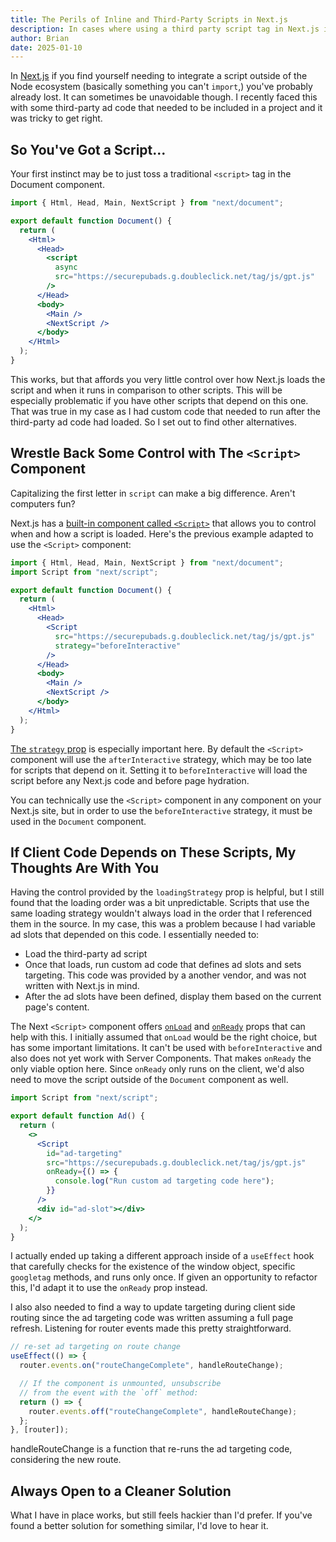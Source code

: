 ```yaml
---
title: The Perils of Inline and Third-Party Scripts in Next.js
description: In cases where using a third party script tag in Next.js is unavoidable, be aware of these potential stumbling blocks.
author: Brian
date: 2025-01-10
---
```


In [Next.js](https://nextjs.org/) if you find yourself needing to integrate a script outside of the Node ecosystem (basically something you can't `import`,) you've probably already lost. It can sometimes be unavoidable though. I recently faced this with some third-party ad code that needed to be included in a project and it was tricky to get right.

## So You've Got a Script...

Your first instinct may be to just toss a traditional `<script>` tag in the Document component.

```jsx
import { Html, Head, Main, NextScript } from "next/document";

export default function Document() {
  return (
    <Html>
      <Head>
        <script
          async
          src="https://securepubads.g.doubleclick.net/tag/js/gpt.js"
        />
      </Head>
      <body>
        <Main />
        <NextScript />
      </body>
    </Html>
  );
}
```

This works, but that affords you very little control over how Next.js loads the script and when it runs in comparison to other scripts. This will be especially problematic if you have other scripts that depend on this one. That was true in my case as I had custom code that needed to run after the third-party ad code had loaded. So I set out to find other alternatives.

## Wrestle Back Some Control with The `<Script>` Component

Capitalizing the first letter in `script` can make a big difference. Aren't computers fun?

Next.js has a [built-in component called `<Script>`](https://nextjs.org/docs/pages/api-reference/components/script) that allows you to control when and how a script is loaded. Here's the previous example adapted to use the `<Script>` component:

```jsx
import { Html, Head, Main, NextScript } from "next/document";
import Script from "next/script";

export default function Document() {
  return (
    <Html>
      <Head>
        <Script
          src="https://securepubads.g.doubleclick.net/tag/js/gpt.js"
          strategy="beforeInteractive"
        />
      </Head>
      <body>
        <Main />
        <NextScript />
      </body>
    </Html>
  );
}
```

[The `strategy` prop](https://nextjs.org/docs/pages/api-reference/components/script#strategy) is especially important here. By default the `<Script>` component will use the `afterInteractive` strategy, which may be too late for scripts that depend on it. Setting it to `beforeInteractive` will load the script before any Next.js code and before page hydration.

You can technically use the `<Script>` component in any component on your Next.js site, but in order to use the `beforeInteractive` strategy, it must be used in the `Document` component.

## If Client Code Depends on These Scripts, My Thoughts Are With You

Having the control provided by the `loadingStrategy` prop is helpful, but I still found that the loading order was a bit unpredictable. Scripts that use the same loading strategy wouldn't always load in the order that I referenced them in the source. In my case, this was a problem because I had variable ad slots that depended on this code. I essentially needed to:

- Load the third-party ad script
- Once that loads, run custom ad code that defines ad slots and sets targeting. This code was provided by a another vendor, and was not written with Next.js in mind.
- After the ad slots have been defined, display them based on the current page's content.

The Next `<Script>` component offers [`onLoad`](https://nextjs.org/docs/pages/api-reference/components/script#onload) and [`onReady`](https://nextjs.org/docs/pages/api-reference/components/script#onready) props that can help with this. I initially assumed that `onLoad` would be the right choice, but has some important limitations. It can't be used with `beforeInteractive` and also does not yet work with Server Components. That makes `onReady` the only viable option here. Since `onReady` only runs on the client, we'd also need to move the script outside of the `Document` component as well.

```jsx
import Script from "next/script";

export default function Ad() {
  return (
    <>
      <Script
        id="ad-targeting"
        src="https://securepubads.g.doubleclick.net/tag/js/gpt.js"
        onReady={() => {
          console.log("Run custom ad targeting code here");
        }}
      />
      <div id="ad-slot"></div>
    </>
  );
}
```

I actually ended up taking a different approach inside of a `useEffect` hook that carefully checks for the existence of the window object, specific `googletag` methods, and runs only once. If given an opportunity to refactor this, I'd adapt it to use the `onReady` prop instead.

I also also needed to find a way to update targeting during client side routing since the ad targeting code was written assuming a full page refresh. Listening for router events made this pretty straightforward.

```jsx
// re-set ad targeting on route change
useEffect(() => {
  router.events.on("routeChangeComplete", handleRouteChange);

  // If the component is unmounted, unsubscribe
  // from the event with the `off` method:
  return () => {
    router.events.off("routeChangeComplete", handleRouteChange);
  };
}, [router]);
```

handleRouteChange is a function that re-runs the ad targeting code, considering the new route.

## Always Open to a Cleaner Solution

What I have in place works, but still feels hackier than I'd prefer. If you've found a better solution for something similar, I'd love to hear it.
